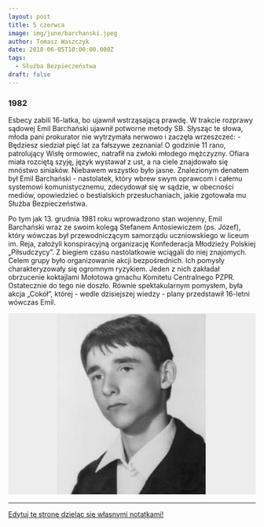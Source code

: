 ```yaml
---
layout: post
title: 5 czerwca
image: img/june/barchanski.jpeg
author: Tomasz Waszczyk
date: 2018-06-05T10:00:00.000Z
tags:
  - Służba Bezpieczeństwa
draft: false
---
```


### 1982

Esbecy zabili 16-latka, bo ujawnił wstrząsającą prawdę. W trakcie rozprawy sądowej Emil Barchański ujawnił potworne metody SB. Słysząc te słowa, młoda pani prokurator nie wytrzymała nerwowo i zaczęła wrzeszczeć: - Będziesz siedział pięć lat za fałszywe zeznania! O godzinie 11 rano, patrolujący Wisłę ormowiec, natrafił na zwłoki młodego mężczyzny. Ofiara miała rozciętą szyję, język wystawał z ust, a na ciele znajdowało się mnóstwo siniaków. Niebawem wszystko było jasne. Znalezionym denatem był Emil Barchański - nastolatek, który wbrew swym oprawcom i całemu systemowi komunistycznemu, zdecydował się w sądzie, w obecności mediów, opowiedzieć o bestialskich przesłuchaniach, jakie zgotowała mu Służba Bezpieczeństwa.

Po tym jak 13. grudnia 1981 roku wprowadzono stan wojenny, Emil Barchański wraz ze swoim kolegą Stefanem Antosiewiczem (ps. Józef), który wówczas był przewodniczącym samorządu uczniowskiego w liceum im. Reja, założyli konspiracyjną organizację Konfederacja Młodzieży Polskiej „Piłsudczycy”. Z biegiem czasu nastolatkowie wciągali do niej znajomych. Celem grupy było organizowanie akcji bezpośrednich. Ich pomysły charakteryzowały się ogromnym ryzykiem. Jeden z nich zakładał obrzucenie koktajlami Mołotowa gmachu Komitetu Centralnego PZPR. Ostatecznie do tego nie doszło. Równie spektakularnym pomysłem, była akcja „Cokół”, której - wedle dzisiejszej wiedzy - plany przedstawił 16-letni wówczas Emil.

<img src="./img/june/barchanski.jpeg"/><br>

---

<a href="https://github.com/TomaszWaszczyk/historia.waszczyk.com/edit/master/src/content/june-5.md" target="_blank">Edytuj tę stronę dzieląc się własnymi notatkami!</a>
